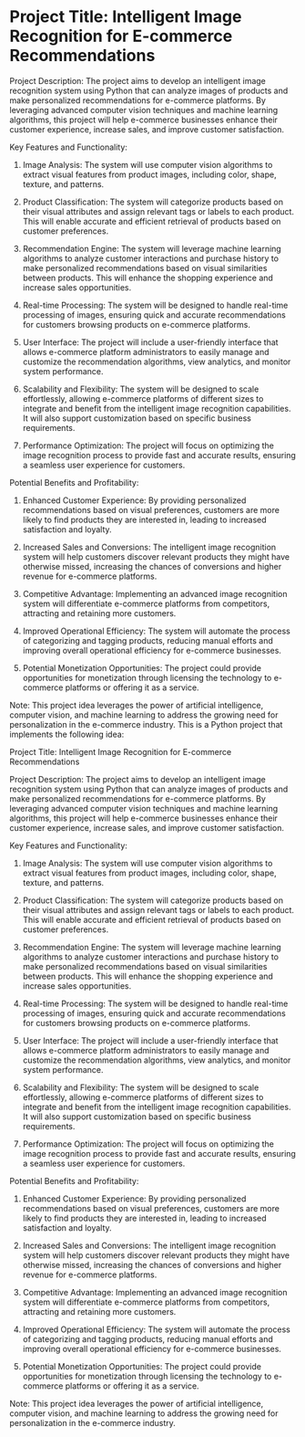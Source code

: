 # Project Title: Intelligent Image Recognition for E-commerce Recommendations

Project Description:
The project aims to develop an intelligent image recognition system using Python that can analyze images of products and make personalized recommendations for e-commerce platforms. By leveraging advanced computer vision techniques and machine learning algorithms, this project will help e-commerce businesses enhance their customer experience, increase sales, and improve customer satisfaction.

Key Features and Functionality:
1. Image Analysis: The system will use computer vision algorithms to extract visual features from product images, including color, shape, texture, and patterns.

2. Product Classification: The system will categorize products based on their visual attributes and assign relevant tags or labels to each product. This will enable accurate and efficient retrieval of products based on customer preferences.

3. Recommendation Engine: The system will leverage machine learning algorithms to analyze customer interactions and purchase history to make personalized recommendations based on visual similarities between products. This will enhance the shopping experience and increase sales opportunities.

4. Real-time Processing: The system will be designed to handle real-time processing of images, ensuring quick and accurate recommendations for customers browsing products on e-commerce platforms.

5. User Interface: The project will include a user-friendly interface that allows e-commerce platform administrators to easily manage and customize the recommendation algorithms, view analytics, and monitor system performance.

6. Scalability and Flexibility: The system will be designed to scale effortlessly, allowing e-commerce platforms of different sizes to integrate and benefit from the intelligent image recognition capabilities. It will also support customization based on specific business requirements.

7. Performance Optimization: The project will focus on optimizing the image recognition process to provide fast and accurate results, ensuring a seamless user experience for customers.

Potential Benefits and Profitability:
1. Enhanced Customer Experience: By providing personalized recommendations based on visual preferences, customers are more likely to find products they are interested in, leading to increased satisfaction and loyalty.

2. Increased Sales and Conversions: The intelligent image recognition system will help customers discover relevant products they might have otherwise missed, increasing the chances of conversions and higher revenue for e-commerce platforms.

3. Competitive Advantage: Implementing an advanced image recognition system will differentiate e-commerce platforms from competitors, attracting and retaining more customers.

4. Improved Operational Efficiency: The system will automate the process of categorizing and tagging products, reducing manual efforts and improving overall operational efficiency for e-commerce businesses.

5. Potential Monetization Opportunities: The project could provide opportunities for monetization through licensing the technology to e-commerce platforms or offering it as a service.

Note: This project idea leverages the power of artificial intelligence, computer vision, and machine learning to address the growing need for personalization in the e-commerce industry.
This is a Python project that implements the following idea:

Project Title: Intelligent Image Recognition for E-commerce Recommendations

Project Description:
The project aims to develop an intelligent image recognition system using Python that can analyze images of products and make personalized recommendations for e-commerce platforms. By leveraging advanced computer vision techniques and machine learning algorithms, this project will help e-commerce businesses enhance their customer experience, increase sales, and improve customer satisfaction.

Key Features and Functionality:
1. Image Analysis: The system will use computer vision algorithms to extract visual features from product images, including color, shape, texture, and patterns.

2. Product Classification: The system will categorize products based on their visual attributes and assign relevant tags or labels to each product. This will enable accurate and efficient retrieval of products based on customer preferences.

3. Recommendation Engine: The system will leverage machine learning algorithms to analyze customer interactions and purchase history to make personalized recommendations based on visual similarities between products. This will enhance the shopping experience and increase sales opportunities.

4. Real-time Processing: The system will be designed to handle real-time processing of images, ensuring quick and accurate recommendations for customers browsing products on e-commerce platforms.

5. User Interface: The project will include a user-friendly interface that allows e-commerce platform administrators to easily manage and customize the recommendation algorithms, view analytics, and monitor system performance.

6. Scalability and Flexibility: The system will be designed to scale effortlessly, allowing e-commerce platforms of different sizes to integrate and benefit from the intelligent image recognition capabilities. It will also support customization based on specific business requirements.

7. Performance Optimization: The project will focus on optimizing the image recognition process to provide fast and accurate results, ensuring a seamless user experience for customers.

Potential Benefits and Profitability:
1. Enhanced Customer Experience: By providing personalized recommendations based on visual preferences, customers are more likely to find products they are interested in, leading to increased satisfaction and loyalty.

2. Increased Sales and Conversions: The intelligent image recognition system will help customers discover relevant products they might have otherwise missed, increasing the chances of conversions and higher revenue for e-commerce platforms.

3. Competitive Advantage: Implementing an advanced image recognition system will differentiate e-commerce platforms from competitors, attracting and retaining more customers.

4. Improved Operational Efficiency: The system will automate the process of categorizing and tagging products, reducing manual efforts and improving overall operational efficiency for e-commerce businesses.

5. Potential Monetization Opportunities: The project could provide opportunities for monetization through licensing the technology to e-commerce platforms or offering it as a service.

Note: This project idea leverages the power of artificial intelligence, computer vision, and machine learning to address the growing need for personalization in the e-commerce industry.